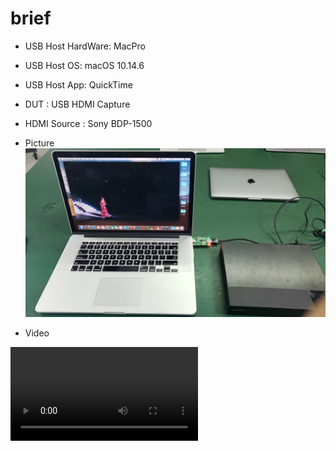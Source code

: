 # brief

+ USB Host HardWare: MacPro 
+ USB Host OS: macOS 10.14.6
+ USB Host App: QuickTime
+ DUT : USB HDMI Capture
+ HDMI Source : Sony BDP-1500

+ Picture
   ![pic](pic.jpg)

+ Video
<video id="video" controls="" preload="none" poster="">
      <source id="mp4" src="" type="video/mp4">
</video>
